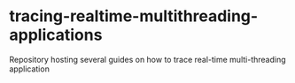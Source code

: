 # tracing-realtime-multithreading-applications
Repository hosting several guides on how to trace real-time multi-threading application
